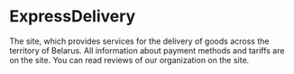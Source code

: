 ﻿# ExpressDelivery
The site, which provides services for the delivery of goods across the territory of Belarus. 
All information about payment methods and tariffs are on the site. You can read reviews of our organization on the site.
